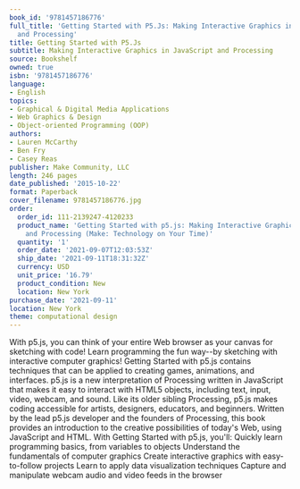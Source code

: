 ```yaml
---
book_id: '9781457186776'
full_title: 'Getting Started with P5.Js: Making Interactive Graphics in JavaScript
  and Processing'
title: Getting Started with P5.Js
subtitle: Making Interactive Graphics in JavaScript and Processing
source: Bookshelf
owned: true
isbn: '9781457186776'
language:
- English
topics:
- Graphical & Digital Media Applications
- Web Graphics & Design
- Object-oriented Programming (OOP)
authors:
- Lauren McCarthy
- Ben Fry
- Casey Reas
publisher: Make Community, LLC
length: 246 pages
date_published: '2015-10-22'
format: Paperback
cover_filename: 9781457186776.jpg
order:
  order_id: 111-2139247-4120233
  product_name: 'Getting Started with p5.js: Making Interactive Graphics in JavaScript
    and Processing (Make: Technology on Your Time)'
  quantity: '1'
  order_date: '2021-09-07T12:03:53Z'
  ship_date: '2021-09-11T18:31:32Z'
  currency: USD
  unit_price: '16.79'
  product_condition: New
  location: New York
purchase_date: '2021-09-11'
location: New York
theme: computational design
---
```

With p5.js, you can think of your entire Web browser as your canvas for sketching with code!
Learn programming the fun way--by sketching with interactive computer graphics! Getting Started with p5.js contains techniques that can be applied to creating games, animations, and interfaces. p5.js is a new interpretation of Processing written in JavaScript that makes it easy to interact with HTML5 objects, including text, input, video, webcam, and sound. Like its older sibling Processing, p5.js makes coding accessible for artists, designers, educators, and beginners.
Written by the lead p5.js developer and the founders of Processing, this book provides an introduction to the creative possibilities of today's Web, using JavaScript and HTML.
With Getting Started with p5.js, you'll:
Quickly learn programming basics, from variables to objects
Understand the fundamentals of computer graphics
Create interactive graphics with easy-to-follow projects
Learn to apply data visualization techniques
Capture and manipulate webcam audio and video feeds in the browser

